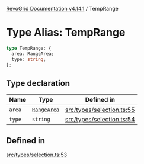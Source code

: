 [RevoGrid Documentation v4.14.1](README.md) / TempRange

# Type Alias: TempRange

```ts
type TempRange: {
  area: RangeArea;
  type: string;
};
```

## Type declaration

| Name | Type | Defined in |
| ------ | ------ | ------ |
| `area` | [`RangeArea`](TypeAlias.RangeArea.md) | [src/types/selection.ts:55](https://github.com/revolist/revogrid/blob/925db466c3d20933669e374666cd0ddbe00cac19/src/types/selection.ts#L55) |
| `type` | `string` | [src/types/selection.ts:54](https://github.com/revolist/revogrid/blob/925db466c3d20933669e374666cd0ddbe00cac19/src/types/selection.ts#L54) |

## Defined in

[src/types/selection.ts:53](https://github.com/revolist/revogrid/blob/925db466c3d20933669e374666cd0ddbe00cac19/src/types/selection.ts#L53)
